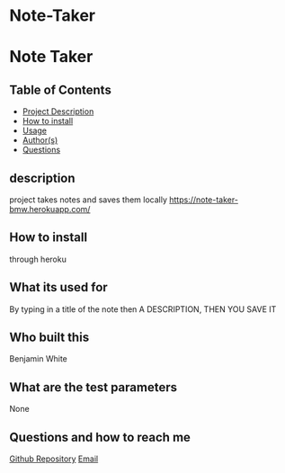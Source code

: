 # Note-Taker
  # Note Taker
  ## Table of Contents
  - [Project Description](#description)
  - [How to install](#How-to-install)
  - [Usage](#What-its-used-for)
  - [Author(s)](#Who-built-this)
  - [Questions](#Questions-and-how-to-reach-me)
  ## description
  project takes notes and saves them locally  https://note-taker-bmw.herokuapp.com/
  ## How to install
  through heroku
  ## What its used for
  By typing in a title of the note then A DESCRIPTION, THEN YOU SAVE IT
  ## Who built this
  Benjamin White
  ## What are the test parameters
  None
  ## Questions and how to reach me
   [Github Repository](https://github.com/BenjaminMWhite)
  [Email](mailto:Bwhitem@gmail.com)
  
